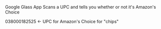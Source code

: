 Google Glass App
Scans a UPC and tells you whether or not it's Amazon's Choice

038000182525 <- UPC for Amazon's Choice for "chips"
